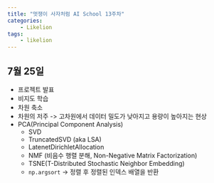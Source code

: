 ```yaml
---
title: "멋쟁이 사자처럼 AI School 13주차"
categories:
    - Likelion
tags:
    - likelion
---
```


## 7월 25일
- 프로젝트 발표
- 비지도 학습
- 차원 축소
- 차원의 저주 -> 고차원에서 데이터 밀도가 낮아지고 용량이 높아지는 현상
- PCA(Principal Component Analysis)
  - SVD
  - TruncatedSVD (aka LSA)
  - LatenetDirichletAllocation
  - NMF (비음수 행렬 분해, Non-Negative Matrix Factorization)
  - TSNE(T-Distributed Stochastic Neighbor Embedding)
  - `np.argsort` -> 정렬 후 정렬된 인덱스 배열을 반환